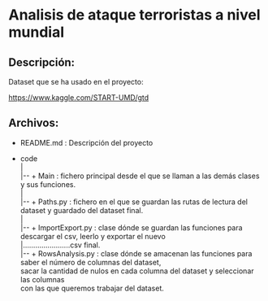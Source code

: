 # Analisis de ataque terroristas a nivel mundial


## Descripción:

Dataset que se ha usado en el proyecto:

https://www.kaggle.com/START-UMD/gtd

## Archivos:

+ README.md : Descripción del proyecto

+ code  
    |  
    |-- + Main : fichero principal desde el que se llaman a las demás clases y sus funciones.  
    |  
    |-- + Paths.py : fichero en el que se guardan las rutas de lectura del dataset y guardado del dataset final.  
    |  
    |-- + ImportExport.py : clase dónde se guardan las funciones para descargar el csv, leerlo y exportar el nuevo  
    |.......................csv final.  
    |-- + RowsAnalysis.py : clase dónde se amacenan las funciones para saber el número de columnas del dataset,  
                            sacar la cantidad de nulos en cada columna del dataset y seleccionar las columnas  
                            con las que queremos trabajar del dataset.  
    
  
